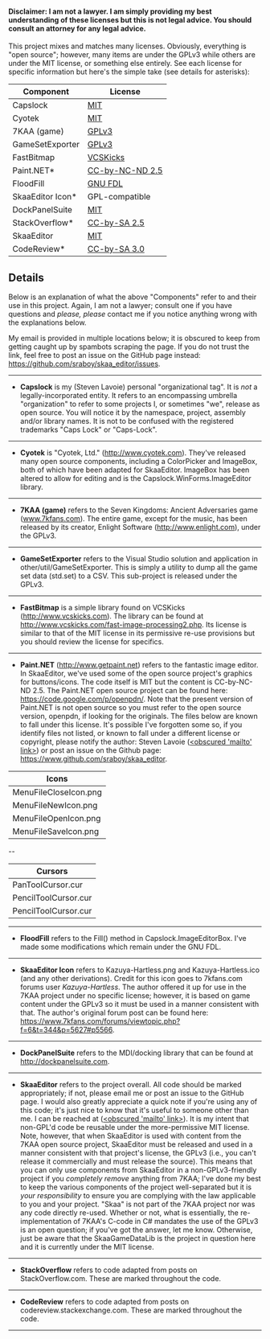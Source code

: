 #### Disclaimer: I am not a lawyer. I am simply providing my best understanding of these licenses but this is not legal advice. You should consult an attorney for any legal advice.

This project mixes and matches many licenses. Obviously, everything is "open source"; however, many items are under the GPLv3 while others are under the MIT license, or something else entirely. See each license for specific information but here's the simple take (see details for asterisks):

| Component         |   License                                                                 |
| ------------------|---------------------------------------------------------------------------|
| Capslock          |   [MIT](https://opensource.org/licenses/MIT)                              |
| Cyotek            |   [MIT](https://opensource.org/licenses/MIT)                              |
| 7KAA (game)       |   [GPLv3](http://www.gnu.org/licenses/gpl-3.0.en.html)                    |
| GameSetExporter   |   [GPLv3](http://www.gnu.org/licenses/gpl-3.0.en.html)                    |
| FastBitmap        |   [VCSKicks](http://www.vcskicks.com/license.php)                         |
| Paint.NET*        |   [CC-by-NC-ND 2.5](http://creativecommons.org/licenses/by-nc-nd/2.5/)    |
| FloodFill         |   [GNU FDL](http://www.gnu.org/licenses/fdl-1.3.en.html)                  |
| SkaaEditor Icon*  |   GPL-compatible                                                          |
| DockPanelSuite    |   [MIT](https://opensource.org/licenses/MIT)                              |
| StackOverflow*    |   [CC-by-SA 2.5](http://creativecommons.org/licenses/by-sa/2.5/)          |
| SkaaEditor        |   [MIT](https://opensource.org/licenses/MIT)                              |
| CodeReview*       |   [CC-by-SA 3.0](http://creativecommons.org/licenses/by-sa/3.0/)          |

## Details
Below is an explanation of what the above "Components" refer to and their use in this project. Again, I am not a lawyer; consult one if you have questions and *please, please* contact me if you notice anything wrong with the explanations below.

My email is provided in multiple locations below; it is obscured to keep from getting caught up by spambots scraping the page. If you do not trust the link, feel free to post an issue on the GitHub page instead: https://github.com/sraboy/skaa_editor/issues.

---

- **Capslock** is my (Steven Lavoie) personal "organizational tag". It is *not* a legally-incorporated entity. It refers to an encompassing umbrella "organization" to refer to some projects I, or sometimes "we", release as open source. You will notice it by the namespace, project, assembly and/or library names. It is not to be confused with the registered trademarks "Caps Lock" or "Caps-Lock".

---

- **Cyotek** is "Cyotek, Ltd." (http://www.cyotek.com). They've released many open source components, including a ColorPicker and ImageBox, both of which have been adapted for SkaaEditor. ImageBox has been altered to allow for editing and is the Capslock.WinForms.ImageEditor library.

---

- **7KAA (game)** refers to the Seven Kingdoms: Ancient Adversaries game (www.7kfans.com). The entire game, except for the music, has been released by its creator, Enlight Software (http://www.enlight.com), under the GPLv3.

---

- **GameSetExporter** refers to the Visual Studio solution and application in other/util/GameSetExporter. This is simply a utility to dump all the game set data (std.set) to a CSV. This sub-project is released under the GPLv3.

---

- **FastBitmap** is a simple library found on VCSKicks (http://www.vcskicks.com). The library can be found at http://www.vcskicks.com/fast-image-processing2.php. Its license is similar to that of the MIT license in its permissive re-use provisions but you should review the license for specifics.

---

- **Paint.NET** (http://www.getpaint.net) refers to the fantastic image editor. In SkaaEditor, we've used some of the open source project's graphics for buttons/icons. The code itself is MIT but the content is CC-by-NC-ND 2.5. The Paint.NET open source project can be found here: https://code.google.com/p/openpdn/. Note that the present version of Paint.NET is not open source so you must refer to the open source version, openpdn, if looking for the originals. The files below are known to fall under this license. It's possible I've forgotten some so, if you identify files not listed, or known to fall under a different license or copyright, please notify the author: Steven Lavoie (<a href='&#109;&#97;&#105;&#108;&#116;&#111;&#58;&#115;&#116;&#101;&#118;&#101;&#110;&#46;&#108;&#97;&#118;&#111;&#105;&#101;&#106;&#114;&#64;&#103;&#109;&#97;&#105;&#108;&#46;&#99;&#111;&#109;'>&lt;&#111;&#98;&#115;&#99;&#117;&#114;&#101;&#100;&#32;&#039;&#109;&#97;&#105;&#108;&#116;&#111;&#039;&#32;&#108;&#105;&#110;&#107;&gt;</a>) or post an issue on the Github page: https://www.github.com/sraboy/skaa_editor.


|Icons                |
|---------------------|
|MenuFileCloseIcon.png|
|MenuFileNewIcon.png  | 
|MenuFileOpenIcon.png |
|MenuFileSaveIcon.png |

--

|Cursors             |
|--------------------|
|PanToolCursor.cur   |
|PencilToolCursor.cur|
|PencilToolCursor.cur|

---

- **FloodFill** refers to the Fill() method in Capslock.ImageEditorBox. I've made some modifications which remain under the GNU FDL. 

---

- **SkaaEditor Icon** refers to Kazuya-Hartless.png and Kazuya-Hartless.ico (and any other derivations). Credit for this icon goes to 7kfans.com forums user *Kazuya-Hartless*. The author offered it up for use in the 7KAA project under no specific license; however, it is based on game content under the GPLv3 so it must be used in a manner consistent with that. The author's original forum post can be found here: https://www.7kfans.com/forums/viewtopic.php?f=6&t=344&p=5627#p5566.

---

- **DockPanelSuite** refers to the MDI/docking library that can be found at http://dockpanelsuite.com.

---

- **SkaaEditor** refers to the project overall. All code should be marked appropriately; if not, please email me or post an issue to the GitHub page. I would also greatly appreciate a quick note if you're using any of this code; it's just nice to know that it's useful to someone other than me. I can be reached at (<a href='&#109;&#97;&#105;&#108;&#116;&#111;&#58;&#115;&#116;&#101;&#118;&#101;&#110;&#46;&#108;&#97;&#118;&#111;&#105;&#101;&#106;&#114;&#64;&#103;&#109;&#97;&#105;&#108;&#46;&#99;&#111;&#109;'>&lt;&#111;&#98;&#115;&#99;&#117;&#114;&#101;&#100;&#32;&#039;&#109;&#97;&#105;&#108;&#116;&#111;&#039;&#32;&#108;&#105;&#110;&#107;&gt;</a>). It is my intent that non-GPL'd code be reusable under the more-permissive MIT license. Note, however, that when SkaaEditor is used with content from the 7KAA open source project, SkaaEditor must be released and used in a manner consistent with that project's license, the GPLv3 (i.e., you can't release it commercially and must release the source). This means that you can only use components from SkaaEditor in a non-GPLv3-friendly project if you *completely remove* anything from 7KAA; I've done my best to keep the various components of the project well-separated but it is *your responsibility* to ensure you are complying with the law applicable to you and your project. "Skaa" is not part of the 7KAA project nor was any code directly re-used. Whether or not, what is essentially, the re-implementation of 7KAA's C-code in C# mandates the use of the GPLv3 is an open question; if you've got the answer, let me know. Otherwise, just be aware that the SkaaGameDataLib is the project in question here and it is currently under the MIT license.

---

- **StackOverflow** refers to code adapted from posts on StackOverflow.com. These are marked throughout the code.

---

- **CodeReview** refers to code adapted from posts on codereview.stackexchange.com. These are marked throughout the code.

---